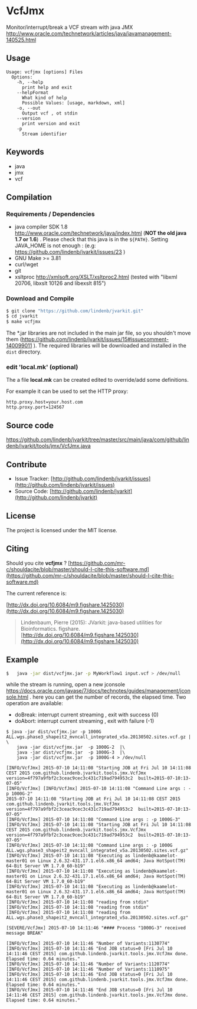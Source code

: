 # VcfJmx

Monitor/interrupt/break a VCF stream with java JMX http://www.oracle.com/technetwork/articles/java/javamanagement-140525.html


## Usage

```
Usage: vcfjmx [options] Files
  Options:
    -h, --help
      print help and exit
    --helpFormat
      What kind of help
      Possible Values: [usage, markdown, xml]
    -o, --out
      Output vcf , ot stdin
    --version
      print version and exit
    -p
      Stream identifier

```


## Keywords

 * java
 * jmx
 * vcf


## Compilation

### Requirements / Dependencies

* java compiler SDK 1.8 http://www.oracle.com/technetwork/java/index.html (**NOT the old java 1.7 or 1.6**) . Please check that this java is in the `${PATH}`. Setting JAVA_HOME is not enough : (e.g: https://github.com/lindenb/jvarkit/issues/23 )
* GNU Make >= 3.81
* curl/wget
* git
* xsltproc http://xmlsoft.org/XSLT/xsltproc2.html (tested with "libxml 20706, libxslt 10126 and libexslt 815")


### Download and Compile

```bash
$ git clone "https://github.com/lindenb/jvarkit.git"
$ cd jvarkit
$ make vcfjmx
```

The *.jar libraries are not included in the main jar file, so you shouldn't move them (https://github.com/lindenb/jvarkit/issues/15#issuecomment-140099011 ).
The required libraries will be downloaded and installed in the `dist` directory.

### edit 'local.mk' (optional)

The a file **local.mk** can be created edited to override/add some definitions.

For example it can be used to set the HTTP proxy:

```
http.proxy.host=your.host.com
http.proxy.port=124567
```
## Source code 

[https://github.com/lindenb/jvarkit/tree/master/src/main/java/com/github/lindenb/jvarkit/tools/jmx/VcfJmx.java
](https://github.com/lindenb/jvarkit/tree/master/src/main/java/com/github/lindenb/jvarkit/tools/jmx/VcfJmx.java
)
## Contribute

- Issue Tracker: [http://github.com/lindenb/jvarkit/issues](http://github.com/lindenb/jvarkit/issues)
- Source Code: [http://github.com/lindenb/jvarkit](http://github.com/lindenb/jvarkit)

## License

The project is licensed under the MIT license.

## Citing

Should you cite **vcfjmx** ? [https://github.com/mr-c/shouldacite/blob/master/should-I-cite-this-software.md](https://github.com/mr-c/shouldacite/blob/master/should-I-cite-this-software.md)

The current reference is:

[http://dx.doi.org/10.6084/m9.figshare.1425030](http://dx.doi.org/10.6084/m9.figshare.1425030)

> Lindenbaum, Pierre (2015): JVarkit: java-based utilities for Bioinformatics. figshare.
> [http://dx.doi.org/10.6084/m9.figshare.1425030](http://dx.doi.org/10.6084/m9.figshare.1425030)

## Example

```bash
$   java -jar dist/vcfjmx.jar -p MyWorkflow1 input.vcf > /dev/null
```

while the stream is running, open a new jconsole https://docs.oracle.com/javase/7/docs/technotes/guides/management/jconsole.html . here you can get the number of records, the elapsed time. Two operation are available:

* doBreak: interrupt current streaming , exit with success (0)
* doAbort: interrupt current streaming , exit with failure (-1)

```
$ java -jar dist/vcfjmx.jar -p 1000G  ALL.wgs.phase3_shapeit2_mvncall_integrated_v5a.20130502.sites.vcf.gz | \
    java -jar dist/vcfjmx.jar  -p 1000G-2  |\
    java -jar dist/vcfjmx.jar  -p 1000G-3  |\
    java -jar dist/vcfjmx.jar  -p 1000G-4 > /dev/null

[INFO/VcfJmx] 2015-07-10 14:11:08 "Starting JOB at Fri Jul 10 14:11:08 CEST 2015 com.github.lindenb.jvarkit.tools.jmx.VcfJmx version=4f797a9fbf2c3ceac9cec3c431c719ad794953c2  built=2015-07-10:13-07-05"
[INFO/VcfJmx] [INFO/VcfJmx] 2015-07-10 14:11:08 "Command Line args : -p 1000G-2"
2015-07-10 14:11:08 "Starting JOB at Fri Jul 10 14:11:08 CEST 2015 com.github.lindenb.jvarkit.tools.jmx.VcfJmx version=4f797a9fbf2c3ceac9cec3c431c719ad794953c2  built=2015-07-10:13-07-05"
[INFO/VcfJmx] 2015-07-10 14:11:08 "Command Line args : -p 1000G-3"
[INFO/VcfJmx] 2015-07-10 14:11:08 "Starting JOB at Fri Jul 10 14:11:08 CEST 2015 com.github.lindenb.jvarkit.tools.jmx.VcfJmx version=4f797a9fbf2c3ceac9cec3c431c719ad794953c2  built=2015-07-10:13-07-05"
[INFO/VcfJmx] 2015-07-10 14:11:08 "Command Line args : -p 1000G ALL.wgs.phase3_shapeit2_mvncall_integrated_v5a.20130502.sites.vcf.gz"
[INFO/VcfJmx] 2015-07-10 14:11:08 "Executing as lindenb@kaamelot-master01 on Linux 2.6.32-431.17.1.el6.x86_64 amd64; Java HotSpot(TM) 64-Bit Server VM 1.7.0_60-b19"
[INFO/VcfJmx] 2015-07-10 14:11:08 "Executing as lindenb@kaamelot-master01 on Linux 2.6.32-431.17.1.el6.x86_64 amd64; Java HotSpot(TM) 64-Bit Server VM 1.7.0_60-b19"
[INFO/VcfJmx] 2015-07-10 14:11:08 "Executing as lindenb@kaamelot-master01 on Linux 2.6.32-431.17.1.el6.x86_64 amd64; Java HotSpot(TM) 64-Bit Server VM 1.7.0_60-b19"
[INFO/VcfJmx] 2015-07-10 14:11:08 "reading from stdin"
[INFO/VcfJmx] 2015-07-10 14:11:08 "reading from stdin"
[INFO/VcfJmx] 2015-07-10 14:11:08 "reading from ALL.wgs.phase3_shapeit2_mvncall_integrated_v5a.20130502.sites.vcf.gz"

[SEVERE/VcfJmx] 2015-07-10 14:11:46 "#### Process "1000G-3" received message BREAK"

[INFO/VcfJmx] 2015-07-10 14:11:46 "Number of Variants:1130774"
[INFO/VcfJmx] 2015-07-10 14:11:46 "End JOB status=0 [Fri Jul 10 14:11:46 CEST 2015] com.github.lindenb.jvarkit.tools.jmx.VcfJmx done. Elapsed time: 0.64 minutes."
[INFO/VcfJmx] 2015-07-10 14:11:46 "Number of Variants:1120774"
[INFO/VcfJmx] 2015-07-10 14:11:46 "Number of Variants:1110975"
[INFO/VcfJmx] 2015-07-10 14:11:46 "End JOB status=0 [Fri Jul 10 14:11:46 CEST 2015] com.github.lindenb.jvarkit.tools.jmx.VcfJmx done. Elapsed time: 0.64 minutes."
[INFO/VcfJmx] 2015-07-10 14:11:46 "End JOB status=0 [Fri Jul 10 14:11:46 CEST 2015] com.github.lindenb.jvarkit.tools.jmx.VcfJmx done. Elapsed time: 0.64 minutes."
```

